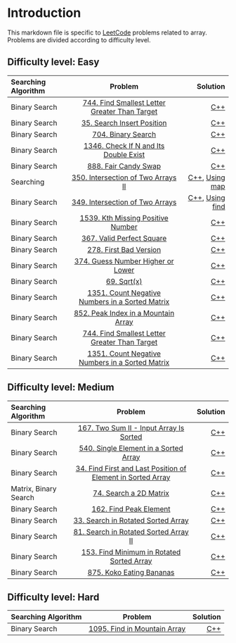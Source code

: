 # Introduction
This markdown file is specific to [LeetCode](https://leetcode.com/) problems related to array. Problems are divided according to difficulty level. 

## Difficulty level: Easy
|  Searching Algorithm  | Problem | Solution |
| :---         |     :---:      |          ---: |
|      Binary Search   |  [744. Find Smallest Letter Greater Than Target](https://leetcode.com/problems/find-smallest-letter-greater-than-target/)     |      [C++](https://leetcode.com/submissions/detail/731172701/)       |
|      Binary Search     |  [35. Search Insert Position](https://leetcode.com/problems/search-insert-position/)     |      [C++](https://leetcode.com/submissions/detail/739429028/)       |
|    Binary Search     |  [704. Binary Search](https://leetcode.com/problems/binary-search/)     |      [C++](https://leetcode.com/submissions/detail/740057107/)       |
|      Binary Search   |  [1346. Check If N and Its Double Exist](https://leetcode.com/problems/check-if-n-and-its-double-exist/)     |      [C++](https://leetcode.com/submissions/detail/740048204/)       |
|     Binary Search      |  [888. Fair Candy Swap](https://leetcode.com/problems/fair-candy-swap/)     |      [C++](https://leetcode.com/submissions/detail/739896764/)       |
|     Searching      |  [350. Intersection of Two Arrays II](https://leetcode.com/problems/intersection-of-two-arrays-ii/)     |      [C++](https://leetcode.com/submissions/detail/551619261/), [Using map](https://leetcode.com/submissions/detail/741983319/)       |
|      Binary Search      |  [349. Intersection of Two Arrays](https://leetcode.com/problems/intersection-of-two-arrays/)     |      [C++](https://leetcode.com/submissions/detail/739474371/), [Using find](https://leetcode.com/submissions/detail/739464593/)       |
|      Binary Search     |  [1539. Kth Missing Positive Number](https://leetcode.com/problems/kth-missing-positive-number/)     |      [C++](https://leetcode.com/submissions/detail/739068640/)       |
|     Binary Search      |  [367. Valid Perfect Square](https://leetcode.com/problems/valid-perfect-square/)     |      [C++](https://leetcode.com/submissions/detail/739045166/)       |
|      Binary Search       |  [278. First Bad Version](https://leetcode.com/problems/first-bad-version/)     |      [C++](https://leetcode.com/submissions/detail/739024445/)       |
|      Binary Search       |  [374. Guess Number Higher or Lower](https://leetcode.com/problems/guess-number-higher-or-lower/)     |      [C++](https://leetcode.com/submissions/detail/739012814/)       |
|     Binary Search      |  [69. Sqrt(x)](https://leetcode.com/problems/sqrtx/)     |      [C++](https://leetcode.com/submissions/detail/739006777/)       |
|     Binary Search   |  [1351. Count Negative Numbers in a Sorted Matrix](https://leetcode.com/problems/count-negative-numbers-in-a-sorted-matrix/)     | [C++](https://leetcode.com/submissions/detail/575475344/) |
|     Binary Search      |  [852. Peak Index in a Mountain Array](https://leetcode.com/problems/peak-index-in-a-mountain-array/)     |      [C++](https://leetcode.com/problems/peak-index-in-a-mountain-array/discuss/2816965/all-solution-i-can-think-of-with-comments-and-complexity)       |
|     Binary Search      |  [744. Find Smallest Letter Greater Than Target](https://leetcode.com/problems/find-smallest-letter-greater-than-target/)     |      [C++](https://leetcode.com/submissions/detail/731172701/)       |
|     Binary Search   |  [1351. Count Negative Numbers in a Sorted Matrix](https://leetcode.com/problems/count-negative-numbers-in-a-sorted-matrix/)     | [C++](https://leetcode.com/submissions/detail/575475344/) |

## Difficulty level: Medium
|  Searching Algorithm  | Problem | Solution |
| :---         |     :---:      |          ---: |
|      Binary Search     |  [167. Two Sum II - Input Array Is Sorted](https://leetcode.com/problems/two-sum-ii-input-array-is-sorted/)     |      [C++](https://leetcode.com/submissions/detail/739039506/)       |
|      Binary Search     |  [540. Single Element in a Sorted Array](https://leetcode.com/problems/single-element-in-a-sorted-array/)     |      [C++](https://leetcode.com/submissions/detail/746273122/)       |
|      Binary Search     |  [34. Find First and Last Position of Element in Sorted Array](https://leetcode.com/problems/find-first-and-last-position-of-element-in-sorted-array/)     |      [C++](https://leetcode.com/problems/find-first-and-last-position-of-element-in-sorted-array/discuss/2785620/c-solution-with-how-i-reached-to-this-solution-and-complexity-of-code)       |
|     Matrix, Binary Search      |  [74. Search a 2D Matrix](https://leetcode.com/problems/search-a-2d-matrix/)     |      [C++](https://leetcode.com/submissions/detail/735792347/)       |
|     Binary Search      |  [162. Find Peak Element](https://leetcode.com/problems/find-peak-element/)     |      [C++](https://leetcode.com/submissions/detail/730805873/)       |
|     Binary Search      |  [33. Search in Rotated Sorted Array](https://leetcode.com/problems/search-in-rotated-sorted-array/submissions/)     |      [C++](https://leetcode.com/submissions/detail/731699630/)       |
|     Binary Search      |  [81. Search in Rotated Sorted Array II](https://leetcode.com/problems/search-in-rotated-sorted-array-ii/)     |      [C++](https://leetcode.com/submissions/detail/853060411/)       |
|     Binary Search      |  [153. Find Minimum in Rotated Sorted Array](https://leetcode.com/problems/find-minimum-in-rotated-sorted-array/)     |      [C++](https://leetcode.com/submissions/detail/853355669/)       |
|     Binary Search      |  [875. Koko Eating Bananas](https://leetcode.com/problems/koko-eating-bananas/)     |      [C++](https://leetcode.com/submissions/detail/854074480/)       |


## Difficulty level: Hard
|  Searching Algorithm  | Problem | Solution |
| :---         |     :---:      |          ---: |
|     Binary Search      |  [1095. Find in Mountain Array](https://leetcode.com/problems/find-in-mountain-array/)     |      [C++](https://leetcode.com/submissions/detail/843975577/)       |
